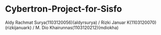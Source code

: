 Cybertron-Project-for-Sisfo
===========================

Aldy Rachmat Surya(1103120056)(aldyrsurya) / Rizki Januar K(1103120070)(rizkijanuark) / M. Dio Khairunnas(1103120212)(mdiokha)
